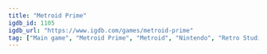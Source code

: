 ```yaml
---
title: "Metroid Prime"
igdb_id: 1105
igdb_url: "https://www.igdb.com/games/metroid-prime"
tag: ["Main game", "Metroid Prime", "Metroid", "Nintendo", "Retro Studios", "Shooter", "Platform", "Puzzle", "Adventure", "Single player", "First person", "Action", "Science fiction"]
---
```

